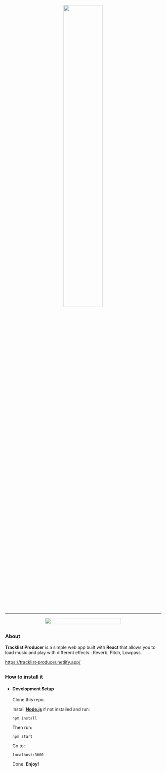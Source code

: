 <div align="center">
    <img src="https://i.ibb.co/qBW52nt/tracklist-producer.png" style="width:50%">
</div>

---

<div  align="center"  style="display:flex;justify-content:center">
    <img  src="https://i.ibb.co/hLG5qdm/tracklist-producer-web.png"  style="width:70%">
</div>


## 

### About

**Tracklist Producer** is a simple web app built with **React** that allows you to load music and play with different effects : Reverb, Pitch, Lowpass.

https://tracklist-producer.netlify.app/

## 

### How to install it

- #### Development Setup

	Clone this repo.

	Install <a target="_blank" href="https://nodejs.org/">**Node.js**</a> if not installed and run:

	`npm install`

	Then run:
	
	`npm start`

	Go to:
	
	`localhost:3000`
	
	Done. **Enjoy!**